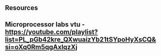 ## Resources <br>

## Microprocessor labs vtu - https://youtube.com/playlist?list=PL_pGb42kre_QXwuaizYb21tSYpoHyXsCQ&si=oXq0Rm5qgAxlqzXj
